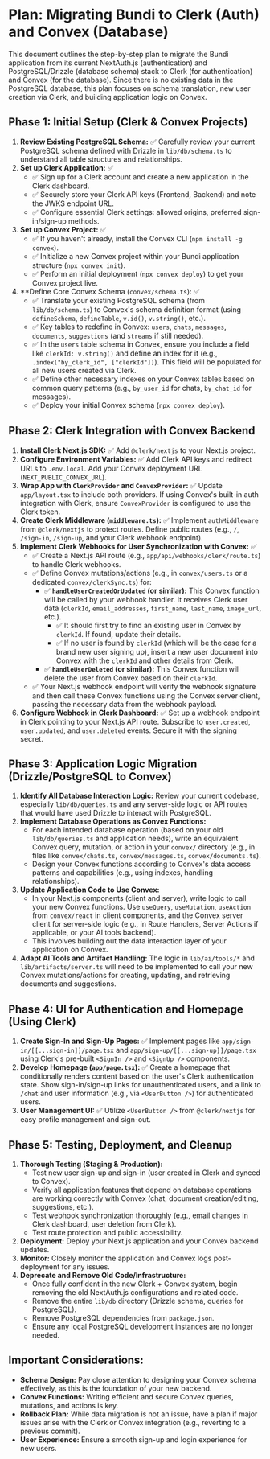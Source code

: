 # Plan: Migrating Bundi to Clerk (Auth) and Convex (Database)

This document outlines the step-by-step plan to migrate the Bundi application from its current NextAuth.js (authentication) and PostgreSQL/Drizzle (database schema) stack to Clerk (for authentication) and Convex (for the database). Since there is no existing data in the PostgreSQL database, this plan focuses on schema translation, new user creation via Clerk, and building application logic on Convex.

## Phase 1: Initial Setup (Clerk & Convex Projects)

1.  **Review Existing PostgreSQL Schema:** ✅ Carefully review your current PostgreSQL schema defined with Drizzle in `lib/db/schema.ts` to understand all table structures and relationships.
2.  **Set up Clerk Application:** ✅
    *   ✅ Sign up for a Clerk account and create a new application in the Clerk dashboard.
    *   ✅ Securely store your Clerk API keys (Frontend, Backend) and note the JWKS endpoint URL.
    *   ✅ Configure essential Clerk settings: allowed origins, preferred sign-in/sign-up methods.
3.  **Set up Convex Project:** ✅
    *   ✅ If you haven't already, install the Convex CLI (`npm install -g convex`).
    *   ✅ Initialize a new Convex project within your Bundi application structure (`npx convex init`).
    *   ✅ Perform an initial deployment (`npx convex deploy`) to get your Convex project live.
4.  **Define Core Convex Schema (`convex/schema.ts`): ✅
    *   ✅ Translate your existing PostgreSQL schema (from `lib/db/schema.ts`) to Convex's schema definition format (using `defineSchema`, `defineTable`, `v.id()`, `v.string()`, etc.).
    *   ✅ Key tables to redefine in Convex: `users`, `chats`, `messages`, `documents`, `suggestions` (and `streams` if still needed).
    *   ✅ In the `users` table schema in Convex, ensure you include a field like `clerkId: v.string()` and define an index for it (e.g., `.index("by_clerk_id", ["clerkId"])`).
 This field will be populated for all new users created via Clerk.
    *   ✅ Define other necessary indexes on your Convex tables based on common query patterns (e.g., `by_user_id` for chats, `by_chat_id` for messages).
    *   ✅ Deploy your initial Convex schema (`npx convex deploy`).

## Phase 2: Clerk Integration with Convex Backend

1.  **Install Clerk Next.js SDK:** ✅ Add `@clerk/nextjs` to your Next.js project.
2.  **Configure Environment Variables:** ✅ Add Clerk API keys and redirect URLs to `.env.local`. Add your Convex deployment URL (`NEXT_PUBLIC_CONVEX_URL`).
3.  **Wrap App with `ClerkProvider` and `ConvexProvider`:** ✅ Update `app/layout.tsx` to include both providers. If using Convex's built-in auth integration with Clerk, ensure `ConvexProvider` is configured to use the Clerk token.
4.  **Create Clerk Middleware (`middleware.ts`):** ✅ Implement `authMiddleware` from `@clerk/nextjs` to protect routes. Define public routes (e.g., `/`, `/sign-in`, `/sign-up`, and your Clerk webhook endpoint).
5.  **Implement Clerk Webhooks for User Synchronization with Convex:** ✅
    *   ✅ Create a Next.js API route (e.g., `app/api/webhooks/clerk/route.ts`) to handle Clerk webhooks.
    *   ✅ Define Convex mutations/actions (e.g., in `convex/users.ts` or a dedicated `convex/clerkSync.ts`) for:
        *   ✅ **`handleUserCreatedOrUpdated` (or similar):** This Convex function will be called by your webhook handler. It receives Clerk user data (`clerkId`, `email_addresses`, `first_name`, `last_name`, `image_url`, etc.).
            *   ✅ It should first try to find an existing user in Convex by `clerkId`. If found, update their details.
            *   ✅ If no user is found by `clerkId` (which will be the case for a brand new user signing up), insert a new user document into Convex with the `clerkId` and other details from Clerk.
        *   ✅ **`handleUserDeleted` (or similar):** This Convex function will delete the user from Convex based on their `clerkId`.
    *   ✅ Your Next.js webhook endpoint will verify the webhook signature and then call these Convex functions using the Convex server client, passing the necessary data from the webhook payload.
6.  **Configure Webhook in Clerk Dashboard:** ✅ Set up a webhook endpoint in Clerk pointing to your Next.js API route. Subscribe to `user.created`, `user.updated`, and `user.deleted` events. Secure it with the signing secret.

## Phase 3: Application Logic Migration (Drizzle/PostgreSQL to Convex)

1.  **Identify All Database Interaction Logic:** Review your current codebase, especially `lib/db/queries.ts` and any server-side logic or API routes that would have used Drizzle to interact with PostgreSQL.
2.  **Implement Database Operations as Convex Functions:**
    *   For each intended database operation (based on your old `lib/db/queries.ts` and application needs), write an equivalent Convex query, mutation, or action in your `convex/` directory (e.g., in files like `convex/chats.ts`, `convex/messages.ts`, `convex/documents.ts`).
    *   Design your Convex functions according to Convex's data access patterns and capabilities (e.g., using indexes, handling relationships).
3.  **Update Application Code to Use Convex:**
    *   In your Next.js components (client and server), write logic to call your new Convex functions. Use `useQuery`, `useMutation`, `useAction` from `convex/react` in client components, and the Convex server client for server-side logic (e.g., in Route Handlers, Server Actions if applicable, or your AI tools backend).
    *   This involves building out the data interaction layer of your application on Convex.
4.  **Adapt AI Tools and Artifact Handling:** The logic in `lib/ai/tools/*` and `lib/artifacts/server.ts` will need to be implemented to call your new Convex mutations/actions for creating, updating, and retrieving documents and suggestions.

## Phase 4: UI for Authentication and Homepage (Using Clerk)

1.  **Create Sign-In and Sign-Up Pages:** ✅ Implement pages like `app/sign-in/[[...sign-in]]/page.tsx` and `app/sign-up/[[...sign-up]]/page.tsx` using Clerk's pre-built `<SignIn />` and `<SignUp />` components.
2.  **Develop Homepage (`app/page.tsx`):** ✅ Create a homepage that conditionally renders content based on the user's Clerk authentication state. Show sign-in/sign-up links for unauthenticated users, and a link to `/chat` and user information (e.g., via `<UserButton />`) for authenticated users.
3.  **User Management UI:** ✅ Utilize `<UserButton />` from `@clerk/nextjs` for easy profile management and sign-out.

## Phase 5: Testing, Deployment, and Cleanup

1.  **Thorough Testing (Staging & Production):**
    *   Test new user sign-up and sign-in (user created in Clerk and synced to Convex).
    *   Verify all application features that depend on database operations are working correctly with Convex (chat, document creation/editing, suggestions, etc.).
    *   Test webhook synchronization thoroughly (e.g., email changes in Clerk dashboard, user deletion from Clerk).
    *   Test route protection and public accessibility.
2.  **Deployment:** Deploy your Next.js application and your Convex backend updates.
3.  **Monitor:** Closely monitor the application and Convex logs post-deployment for any issues.
4.  **Deprecate and Remove Old Code/Infrastructure:**
    *   Once fully confident in the new Clerk + Convex system, begin removing the old NextAuth.js configurations and related code.
    *   Remove the entire `lib/db` directory (Drizzle schema, queries for PostgreSQL).
    *   Remove PostgreSQL dependencies from `package.json`.
    *   Ensure any local PostgreSQL development instances are no longer needed.

## Important Considerations:

*   **Schema Design:** Pay close attention to designing your Convex schema effectively, as this is the foundation of your new backend.
*   **Convex Functions:** Writing efficient and secure Convex queries, mutations, and actions is key.
*   **Rollback Plan:** While data migration is not an issue, have a plan if major issues arise with the Clerk or Convex integration (e.g., reverting to a previous commit).
*   **User Experience:** Ensure a smooth sign-up and login experience for new users.
